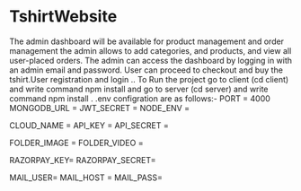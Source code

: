 # TshirtWebsite
The admin dashboard will be available for product management and order management  the admin allows  to add categories, and products, and view all user-placed orders. The admin can access the dashboard by logging in with an admin email and password. User can proceed to checkout and buy the tshirt.User registration and login ..
To Run the project go to client (cd client) and write command npm install  and go to server (cd server) and write command npm install .
.env configration are as follows:-
PORT = 4000
MONGODB_URL = 
JWT_SECRET =
NODE_ENV =

CLOUD_NAME =
API_KEY = 
API_SECRET = 

FOLDER_IMAGE =
FOLDER_VIDEO = 



RAZORPAY_KEY=
RAZORPAY_SECRET=





MAIL_USER=
MAIL_HOST =
MAIL_PASS=
 
